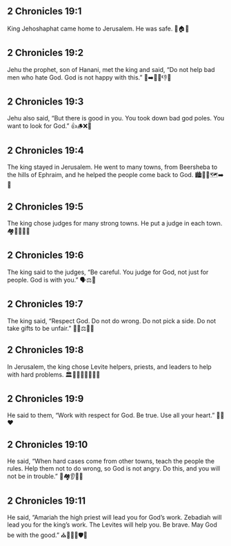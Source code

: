 ## 2 Chronicles 19:1
King Jehoshaphat came home to Jerusalem. He was safe. 🏰🏠🙂
## 2 Chronicles 19:2
Jehu the prophet, son of Hanani, met the king and said, “Do not help bad men who hate God. God is not happy with this.” 🧔➡️👑🚫👎😠
## 2 Chronicles 19:3
Jehu also said, “But there is good in you. You took down bad god poles. You want to look for God.” 👍🪵❌🙏
## 2 Chronicles 19:4
The king stayed in Jerusalem. He went to many towns, from Beersheba to the hills of Ephraim, and he helped the people come back to God. 🏙️🚶‍♂️🗺️➡️🙏
## 2 Chronicles 19:5
The king chose judges for many strong towns. He put a judge in each town. 🏘️🧑‍⚖️🧑‍⚖️
## 2 Chronicles 19:6
The king said to the judges, “Be careful. You judge for God, not just for people. God is with you.” 🗣️⚖️🙏
## 2 Chronicles 19:7
The king said, “Respect God. Do not do wrong. Do not pick a side. Do not take gifts to be unfair.” 🙏🚫⚖️🎁❌
## 2 Chronicles 19:8
In Jerusalem, the king chose Levite helpers, priests, and leaders to help with hard problems. 🏛️👨‍🏫👨‍⚖️🧑‍🤝‍🧑
## 2 Chronicles 19:9
He said to them, “Work with respect for God. Be true. Use all your heart.” 💪🙏❤️
## 2 Chronicles 19:10
He said, “When hard cases come from other towns, teach the people the rules. Help them not to do wrong, so God is not angry. Do this, and you will not be in trouble.” 📜🏘️👂🚫😠
## 2 Chronicles 19:11
He said, “Amariah the high priest will lead you for God’s work. Zebadiah will lead you for the king’s work. The Levites will help you. Be brave. May God be with the good.” ⛪👑🧑‍🏫🛡️🙏
